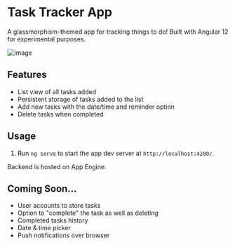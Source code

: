 # Task Tracker App

A glassmorphism-themed app for tracking things to do! Built with Angular 12 for experimental purposes.

![image](https://user-images.githubusercontent.com/26530973/130369587-c8ce30d1-5a2c-46a2-840c-4435a0642b74.png)

## Features

- List view of all tasks added
- Persistent storage of tasks added to the list
- Add new tasks with the date/time and reminder option
- Delete tasks when completed

## Usage

1. Run `ng serve` to start the app dev server at `http://localhost:4200/`.

Backend is hosted on App Engine.

## Coming Soon...

- User accounts to store tasks
- Option to "complete" the task as well as deleting
- Completed tasks history
- Date & time picker
- Push notifications over browser
